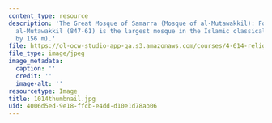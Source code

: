 ```yaml
---
content_type: resource
description: 'The Great Mosque of Samarra (Mosque of al-Mutawakkil): Founded by caliph
  al-Mutawakkil (847-61) is the largest mosque in the Islamic classical period (240
  by 156 m).'
file: https://ol-ocw-studio-app-qa.s3.amazonaws.com/courses/4-614-religious-architecture-and-islamic-cultures-fall-2002/4006d5ed9e18ffcbe4ddd10e1d78ab06_1014thumbnail.jpg
file_type: image/jpeg
image_metadata:
  caption: ''
  credit: ''
  image-alt: ''
resourcetype: Image
title: 1014thumbnail.jpg
uid: 4006d5ed-9e18-ffcb-e4dd-d10e1d78ab06
---
```

